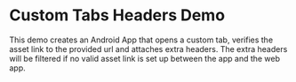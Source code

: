 # Custom Tabs Headers Demo

This demo creates an Android App that opens a custom tab, verifies the asset
link to the provided url and attaches extra headers. The extra headers will
be filtered if no valid asset link is set up between the app and the web app.
